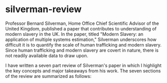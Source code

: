 # silverman-review

Professor Bernard Silverman, Home Office Chief Scientific Advisor of the United Kingdom, published a paper that contributes to understanding of modern slavery in the UK.  In the paper, titled "Modern Slavery: an application of multiple systems estimation," Silverman underscores how difficult it is to quantify the scale of human trafficking and modern slavery.  Since human trafficking and modern slavery are covert in nature, there is not readily available data to draw upon.  

I have written a seven part review of Silverman's paper in which I highlight the key concepts and major takeaways from his work.  The seven sections of the review are summarized as follows: 

